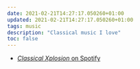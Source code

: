 ```yaml
---
date: 2021-02-21T14:27:17.050260+01:00
updated: 2021-02-21T14:27:17.050260+01:00
tags: music
description: "Classical music I love"
toc: false
---
```

- [*Classical Xplosion* on Spotify](https://open.spotify.com/playlist/5I1sC0lvlsVTlh5jy12bms "Classical Xplosion")